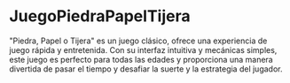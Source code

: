# JuegoPiedraPapelTijera
 "Piedra, Papel o Tijera" es un juego clásico, ofrece una experiencia de juego rápida y entretenida. Con su interfaz intuitiva y mecánicas simples, este juego es perfecto para todas las edades y proporciona una manera divertida de pasar el tiempo y desafiar la suerte y la estrategia del jugador.
